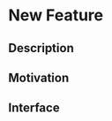 # New Feature
<!--
  This is for new features which don't exist on the site yet.

  This is pre-filled with example values, feel free to
  remove them before populating the template.
  
  If you feel a heading is irrelevant, just remove it.
-->

## Description
<!-- Explain what this is about, try to use full sentences, and make your point clear. -->

## Motivation

<!--
  If you can, show us what you'd expect this to look like or be used.
  Alternatively, you can put screenshots if where this may have been implemented elsewhere.
-->
## Interface
